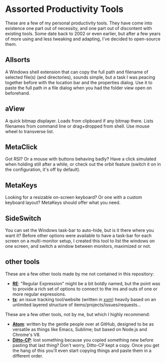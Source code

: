 # Assorted Productivity Tools
These are a few of my personal productivity tools. They have come into existence one part out of necessity, and one part out of discontent with existing tools. Some date back to 2002 or even earlier, but after a few years of more using and less tweaking and adapting, I've decided to open-source them.

## Allsorts

A Windows shell extension that can copy the full path and filename of selected file(s) (and directories), sounds simple, but a task I was peacing together before with the location bar and the properties dialog. Use it to paste the full path in a file dialog when you had the folder view open on beforehand.

## aView
A quick bitmap displayer. Loads from clipboard if any bitmap there. Lists filenames from command line or drag+dropped from shell. Use mouse wheel to transverse list.

## MetaClick

Got RSI? Or a mouse with buttons behaving badly? Have a click simulated when holding still after a while, or check out the orbit feature (switch it on in the configuration, it's off by default).

## MetaKeys

Looking for a resizable on-screen keyboard? Or one with a custom keyboard layout? MetaKeys should offer what you need.

## SideSwitch

You can set the Windows task-bar to auto-hide, but is it there where you want it? Before other options were available to have a task-bar for each screen on a multi-monitor setup, I created this tool to list the windows on one screen, and switch a window between monitors, maximized or not.

## other tools

These are a few other tools made by me not contained in this repository:

* **[RE](https://github.com/stijnsanders/re#re)**: "Regular Expression" might be a bit boldly named, but the point was to provide a rich set of options to connect to the ins and outs of one or more regular expressions.
* **[tx](http://github.com/stijnsanders/tx#tx)**: an issue tracking tool/website (written in [xxm](http://githib.com/stijnsanders/xxm#xxm)) heavily based on an unlimited layered structure of items/projects/issues/requests...

These are a few other tools, not by me, but which I highly recommend:

* **[Atom](https://atom.io/)**: written by the gentle people over at GitHub, designed to be as versatile as things like Emacs, Sublime; but based on Node.js and Chrome's V8.
* **[Ditto-CP](http://sourceforge.net/projects/ditto-cp/)**: lost something because you copied something new before pasting that last thing? Don't worry, Ditto-CP kept a copy. Once you get the hang of this you'll even start copying things and paste them in a different order.
